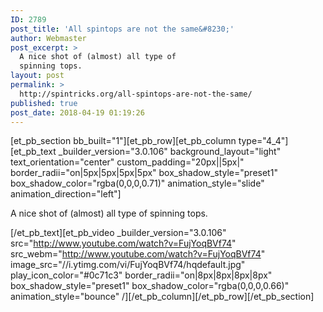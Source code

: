 ```yaml
---
ID: 2789
post_title: 'All spintops are not the same&#8230;'
author: Webmaster
post_excerpt: >
  A nice shot of (almost) all type of
  spinning tops.
layout: post
permalink: >
  http://spintricks.org/all-spintops-are-not-the-same/
published: true
post_date: 2018-04-19 01:19:26
---
```

[et_pb_section bb_built="1"][et_pb_row][et_pb_column type="4_4"][et_pb_text _builder_version="3.0.106" background_layout="light" text_orientation="center" custom_padding="20px||5px|" border_radii="on|5px|5px|5px|5px" box_shadow_style="preset1" box_shadow_color="rgba(0,0,0,0.71)" animation_style="slide" animation_direction="left"]

A nice shot of (almost) all type of spinning tops.

[/et_pb_text][et_pb_video _builder_version="3.0.106" src="http://www.youtube.com/watch?v=FujYoqBVf74" src_webm="http://www.youtube.com/watch?v=FujYoqBVf74" image_src="//i.ytimg.com/vi/FujYoqBVf74/hqdefault.jpg" play_icon_color="#0c71c3" border_radii="on|8px|8px|8px|8px" box_shadow_style="preset1" box_shadow_color="rgba(0,0,0,0.66)" animation_style="bounce" /][/et_pb_column][/et_pb_row][/et_pb_section]